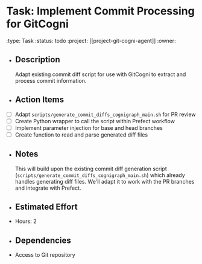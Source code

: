 # Task: Implement Commit Processing for GitCogni
:type: Task
:status: todo
:project: [[project-git-cogni-agent]]
:owner:
- ## Description
  Adapt existing commit diff script for use with GitCogni to extract and process commit information.
- ## Action Items
- [ ] Adapt `scripts/generate_commit_diffs_cognigraph_main.sh` for PR review
- [ ] Create Python wrapper to call the script within Prefect workflow
- [ ] Implement parameter injection for base and head branches
- [ ] Create function to read and parse generated diff files
- ## Notes
  This will build upon the existing commit diff generation script (`scripts/generate_commit_diffs_cognigraph_main.sh`) which already handles generating diff files. We'll adapt it to work with the PR branches and integrate with Prefect.
- ## Estimated Effort
- Hours: 2
- ## Dependencies
- Access to Git repository